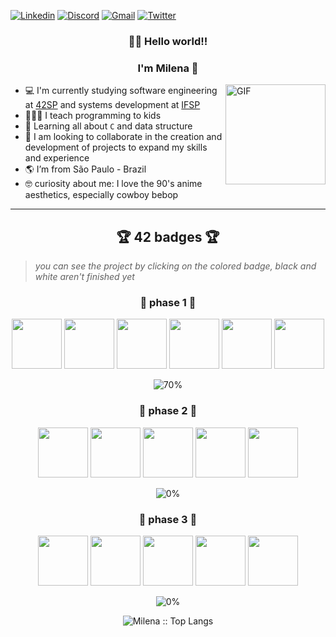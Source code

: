 [![Linkedin](https://img.shields.io/badge/-LinkedIn-blue?style=flat&logo=Linkedin&logoColor=white)](https://www.linkedin.com/in/milenacarecho/)
[![Discord](https://img.shields.io/badge/-Discord-5662E9?style=flat&logo=Discord&logoColor=white)](https://discordapp.com/users/277265936946429953)
[![Gmail](https://img.shields.io/badge/-Gmail-c14438?style=flat&logo=Gmail&logoColor=white)](mailto:milena.c@aluno.ifsp.edu.br)
[![Twitter](https://img.shields.io/badge/-Twitter-1DA1F2?style=flat&logo=Twitter&logoColor=white)](https://twitter.com/MilenaCarecho)

<h3 align="center">👩‍🚀 Hello world!!</h3>
<h3 align="center">I'm Milena 👋</h3>


<img align="right" alt="GIF" height="160px" src="https://c.tenor.com/2SYQNv5NTGQAAAAM/cowboy-bebop.gif" />


- 💻 I'm currently studying software engineering at [42SP](https://www.42sp.org.br/) and systems development at [IFSP](https://www.ifsp.edu.br/)
- 👩🏻‍🏫 I teach programming to kids
- 🌱 Learning all about `C` and data structure
- 🤝 I am looking to collaborate in the creation and development of projects to expand my skills and experience
- 🌎 I’m from São Paulo - Brazil
- 🤓 curiosity about me: I love the 90's anime aesthetics, especially cowboy bebop



---

<h2 align="center">🏆 42 badges 🏆</h2>

> *you can see the project by clicking on the colored badge, black and white aren't finished yet*

<h3 align="center"> 🥉 phase 1 🥉</h3>

<div align="center">
<img height="80px" src="https://user-images.githubusercontent.com/98053054/151611442-dc327b44-b61e-430d-85c8-9789af8824be.png" />
<img height="80px" src="https://user-images.githubusercontent.com/98053054/151611429-e4a36218-d7d4-4473-be17-c540d5142727.png" />
<img height="80px" src="https://user-images.githubusercontent.com/98053054/151611436-17a59a6a-92ea-4fce-8875-729ec921b159.png" />
<img height="80px" src="https://user-images.githubusercontent.com/98053054/151611452-4bccbc17-efc9-44e0-822c-8c37fe870aa5.png" />
<img height="80px" src="https://user-images.githubusercontent.com/98053054/151613333-54274f48-bd45-44e0-b0dc-44830df847fa.png" />
<img height="80px" src="https://user-images.githubusercontent.com/98053054/151612892-1c10eb9f-62e8-44ba-a671-36be46d40a2d.png" />
 
![70%](https://progress-bar.dev/60/?scale=100&title=progress&width=500&color=8AB58&suffix=%)
</div>

 
 
<h3 align="center">🥈 phase 2 🥈</h3>

<div align="center">
<img height="80px" src="https://user-images.githubusercontent.com/98053054/151619995-db5825f6-f157-4703-b8b3-7e09ddd7c3ea.png" />
<img height="80px" src="https://user-images.githubusercontent.com/98053054/151619991-5c985165-4074-49a5-bd0f-aad8f09ae91f.png" />
<img height="80px" src="https://user-images.githubusercontent.com/98053054/151619988-ea52fb6d-925a-4c06-8eb6-31a7c47d4a61.png" />
<img height="80px" src="https://user-images.githubusercontent.com/98053054/151619986-57370098-0deb-4c80-b64e-9b458ceed901.png" />
<img height="80px" src="https://user-images.githubusercontent.com/98053054/151620274-27033b86-c6ec-42a7-988c-f59ba6bde340.png" />

 
 
![0%](https://progress-bar.dev/0/?scale=100&title=progress&width=500&color=8AB58&suffix=%)
</div>
 
 
<h3 align="center">🥇 phase 3 🥇</h3>

<div align="center">
<img height="80px" src="https://user-images.githubusercontent.com/98053054/151622188-80f2706c-65dc-4dfa-8e8f-3a3bc2da7b1b.png" />
<img height="80px" src="https://user-images.githubusercontent.com/98053054/151622194-601f647f-b9cb-4714-8897-8c5ae42367fc.png" />
 <img height="80px" src="https://user-images.githubusercontent.com/98053054/151623193-4a9f2771-8f79-4a6a-8bf3-57cf817efd84.png" />
<img height="80px" src="https://user-images.githubusercontent.com/98053054/151622501-90831d0d-f23e-405d-8822-92fa5214acc9.png" />
<img height="80px" src="https://user-images.githubusercontent.com/98053054/151622507-1981c984-63cf-4999-b95c-88b86dc227f3.png" />


 
![0%](https://progress-bar.dev/0/?scale=100&title=progress&width=500&color=8AB58&suffix=%)
</div>
 
 
 
<p align="center"><img src="https://github-readme-stats.vercel.app/api/top-langs/?username=m-carecho&langs_count=10&theme=graywhite&layout=compact" alt="Milena :: Top Langs" /></p>

